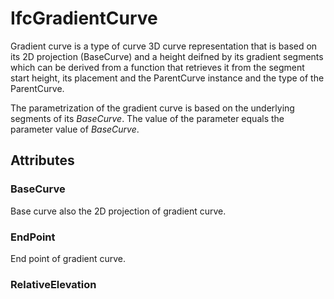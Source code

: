 # IfcGradientCurve

Gradient curve is a type of curve 3D curve representation that is based on its 2D projection (BaseCurve) and a height deifned by its gradient segments which can be derived from a function that retrieves it from the segment start height, its placement and the ParentCurve instance and the type of the ParentCurve.
<!-- end of short definition -->


The parametrization of the gradient curve is based on the underlying segments of its _BaseCurve_. The value of the parameter equals the parameter value of _BaseCurve_.

## Attributes

### BaseCurve
Base curve also the 2D projection of gradient curve.

### EndPoint
End point of gradient curve.

### RelativeElevation

